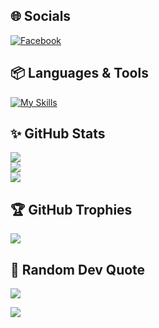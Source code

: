 
## :globe_with_meridians: Socials
[![Facebook](https://img.shields.io/badge/Facebook-%231877F2.svg?logo=Facebook&logoColor=white)](https://www.facebook.com/nhattruong.le.3745496) 

## :package: Languages & Tools
[![My Skills](https://skillicons.dev/icons?i=java,cpp,html,css,linux,git,github,neovim)]()

## :sparkles: GitHub Stats
![](https://github-readme-stats.vercel.app/api?username=nhattruongNeoVim&theme=radical&hide_border=false&include_all_commits=false&count_private=false)<br/>
![](https://github-readme-streak-stats.herokuapp.com/?user=nhattruongNeoVim&theme=radical&hide_border=false)<br/>
![](https://github-readme-stats.vercel.app/api/top-langs/?username=nhattruongNeoVim&theme=radical&hide_border=false&include_all_commits=false&count_private=false&layout=compact)

## :trophy: GitHub Trophies
![](https://github-trophies.vercel.app/?username=nhattruongNeoVim&theme=radical&no-frame=false&no-bg=false&margin-w=4)

## :dizzy: Random Dev Quote
![](https://quotes-github-readme.vercel.app/api?type=horizontal&theme=radical)

[![](https://visitcount.itsvg.in/api?id=nhattruongNeoVim&icon=0&color=0)](https://visitcount.itsvg.in)
